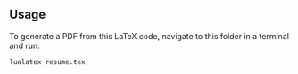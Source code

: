 ## Usage
To generate a PDF from this LaTeX code, navigate to this folder in a terminal and run:

    lualatex resume.tex
